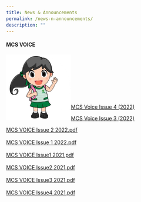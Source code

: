 ```yaml
---
title: News & Announcements
permalink: /news-n-announcements/
description: ""
---
```

<h4><strong>MCS VOICE</strong></h4>
<img style="width: 35%;" src="/images/mcs.jpg" align = "left" /><br><br><br><br><br><br><br>

<p>
	
[MCS Voice Issue 4 (2022)](/files/MCS%20VOICE%20Issue%204%202022.pdf)
	
[MCS Voice Issue 3 (2022)]()

<a href="/files/MCS%20VOICE%20Issue%202%202022.pdf">MCS VOICE Issue 2 2022.pdf</a>
<br /><br /><a href="/files/MCS%20VOICE%20Issue%201%202022.pdf">MCS VOICE Issue 1 2022.pdf</a>
<br /><br /><a href="/files/MCS%20VOICE%20Issue1%202021.pdf">MCS VOICE Issue1 2021.pdf</a><br /><br /><a href="/files/MCS%20VOICE%20Issue2%202021.pdf">MCS VOICE Issue2 2021.pdf</a><br /><br /><a href="/files/MCS%20VOICE%20Issue3%202021.pdf">MCS VOICE Issue3 2021.pdf</a><br /><br /><a href="/files/MCS%20VOICE%20Issue4%202021.pdf">MCS VOICE Issue4 2021.pdf</a></p>